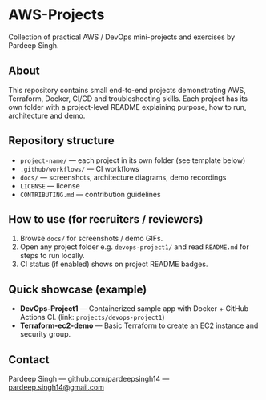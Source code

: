 # AWS-Projects

Collection of practical AWS / DevOps mini-projects and exercises by Pardeep Singh.

## About
This repository contains small end-to-end projects demonstrating AWS, Terraform, Docker, CI/CD and troubleshooting skills. Each project has its own folder with a project-level README explaining purpose, how to run, architecture and demo.

## Repository structure
- `project-name/` — each project in its own folder (see template below)
- `.github/workflows/` — CI workflows
- `docs/` — screenshots, architecture diagrams, demo recordings
- `LICENSE` — license
- `CONTRIBUTING.md` — contribution guidelines

## How to use (for recruiters / reviewers)
1. Browse `docs/` for screenshots / demo GIFs.
2. Open any project folder e.g. `devops-project1/` and read `README.md` for steps to run locally.
3. CI status (if enabled) shows on project README badges.

## Quick showcase (example)
- **DevOps-Project1** — Containerized sample app with Docker + GitHub Actions CI. (link: `projects/devops-project1`)
- **Terraform-ec2-demo** — Basic Terraform to create an EC2 instance and security group.

## Contact
Pardeep Singh — github.com/pardeepsingh14 — pardeep.singh14@gmail.com
